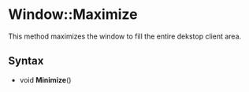 # Window::Maximize #

This method maximizes the window to fill the entire dekstop client area.

## Syntax ##
- void **Minimize**()